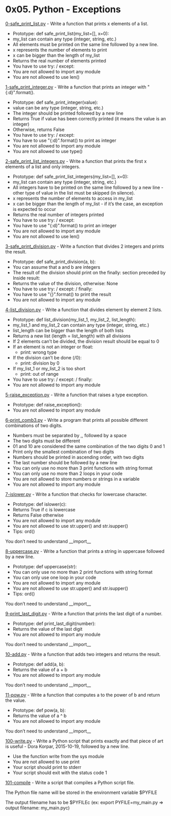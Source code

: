 # 0x05. Python - Exceptions

[0-safe_print_list.py](./0-safe_print_list.py) - Write a function that prints x elements of a list.

- Prototype: def safe_print_list(my_list=[], x=0):
- my_list can contain any type (integer, string, etc.)
- All elements must be printed on the same line followed by a new line.
- x represents the number of elements to print
- x can be bigger than the length of my_list
- Returns the real number of elements printed
- You have to use try: / except:
- You are not allowed to import any module
- You are not allowed to use len()

[1-safe_print_integer.py](./1-safe_print_integer.py) - Write a function that prints an integer with "{:d}".format().

- Prototype: def safe_print_integer(value):
- value can be any type (integer, string, etc.)
- The integer should be printed followed by a new line
- Returns True if value has been correctly printed (it means the value is an integer)
- Otherwise, returns False
- You have to use try: / except:
- You have to use "{:d}".format() to print as integer
- You are not allowed to import any module
- You are not allowed to use type()

[2-safe_print_list_integers.py](./2-safe_print_list_integers.py) - Write a function that prints the first x elements of a list and only integers.

- Prototype: def safe_print_list_integers(my_list=[], x=0):
- my_list can contain any type (integer, string, etc.)
- All integers have to be printed on the same line followed by a new line - other type of value in the list must be skipped (in silence).
- x represents the number of elements to access in my_list
- x can be bigger than the length of my_list - if it’s the case, an exception is expected to occur
- Returns the real number of integers printed
- You have to use try: / except:
- You have to use "{:d}".format() to print an integer
- You are not allowed to import any module
- You are not allowed to use len()

[3-safe_print_division.py](./3-safe_print_division.py) - Write a function that divides 2 integers and prints the result.

- Prototype: def safe_print_division(a, b):
- You can assume that a and b are integers
- The result of the division should print on the finally: section preceded by Inside result:
- Returns the value of the division, otherwise: None
- You have to use try: / except: / finally:
- You have to use "{}".format() to print the result
- You are not allowed to import any module

[4-list_division.py](./4-list_division.py) - Write a function that divides element by element 2 lists.

- Prototype: def list_division(my_list_1, my_list_2, list_length):
- my_list_1 and my_list_2 can contain any type (integer, string, etc.)
- list_length can be bigger than the length of both lists
- Returns a new list (length = list_length) with all divisions
- If 2 elements can’t be divided, the division result should be equal to 0
- If an element is not an integer or float:
  - print: wrong type
- If the division can’t be done (/0):
  - print: division by 0
- If my_list_1 or my_list_2 is too short
  - print: out of range
- You have to use try: / except: / finally:
- You are not allowed to import any module

[5-raise_exception.py](./5-raise_exception.py) - Write a function that raises a type exception.

- Prototype: def raise_exception():
- You are not allowed to import any module

[6-print_comb3.py](./6-print_comb3.py) - Write a program that prints all possible different combinations of two digits.

- Numbers must be separated by ,, followed by a space
- The two digits must be different
- 01 and 10 are considered the same combination of the two digits 0 and 1
- Print only the smallest combination of two digits
- Numbers should be printed in ascending order, with two digits
- The last number should be followed by a new line
- You can only use no more than 3 print functions with string format
- You can only use no more than 2 loops in your code
- You are not allowed to store numbers or strings in a variable
- You are not allowed to import any module

[7-islower.py](./7-islower.py) - Write a function that checks for lowercase character.

- Prototype: def islower(c):
- Returns True if c is lowercase
- Returns False otherwise
- You are not allowed to import any module
- You are not allowed to use str.upper() and str.isupper()
- Tips: ord()

You don’t need to understand \_\_import\_\_

[8-uppercase.py](./8-uppercase.py) - Write a function that prints a string in uppercase followed by a new line.

- Prototype: def uppercase(str):
- You can only use no more than 2 print functions with string format
- You can only use one loop in your code
- You are not allowed to import any module
- You are not allowed to use str.upper() and str.isupper()
- Tips: ord()

You don’t need to understand \_\_import\_\_

[9-print_last_digit.py](./9-print_last_digit.py) - Write a function that prints the last digit of a number.

- Prototype: def print_last_digit(number):
- Returns the value of the last digit
- You are not allowed to import any module

You don’t need to understand \_\_import\_\_

[10-add.py](./10-add.py) - Write a function that adds two integers and returns the result.

- Prototype: def add(a, b):
- Returns the value of a + b
- You are not allowed to import any module

You don’t need to understand \_\_import\_\_

[11-pow.py](./11-pow.py) - Write a function that computes a to the power of b and return the value.

- Prototype: def pow(a, b):
- Returns the value of a ^ b
- You are not allowed to import any module

You don’t need to understand \_\_import\_\_

[100-write.py](./100-write.py) - Write a Python script that prints exactly and that piece of art is useful - Dora Korpar, 2015-10-19, followed by a new line.

- Use the function write from the sys module
- You are not allowed to use print
- Your script should print to stderr
- Your script should exit with the status code 1

[101-compile](./101-compile) - Write a script that compiles a Python script file.

The Python file name will be stored in the environment variable $PYFILE

The output filename has to be $PYFILEc (ex: export PYFILE=my_main.py => output filename: my_main.pyc)
